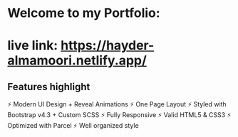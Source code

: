 # Welcome to my Portfolio:
# live link: https://hayder-almamoori.netlify.app/


## Features highlight 
⚡️ Modern UI Design + Reveal Animations
⚡️ One Page Layout
⚡️ Styled with Bootstrap v4.3 + Custom SCSS
⚡️ Fully Responsive
⚡️ Valid HTML5 & CSS3
⚡️ Optimized with Parcel
⚡️ Well organized style

